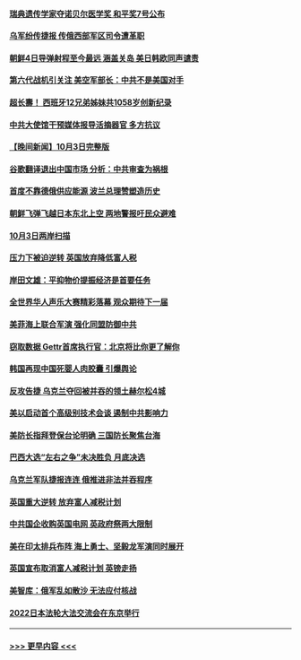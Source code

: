 #### [瑞典遗传学家夺诺贝尔医学奖 和平奖7号公布](../pages/prog202/a103543349.md?t=10041850) 
#### [乌军纷传捷报 传俄西部军区司令遭革职](../pages/prog202/a103543344.md?t=10041850) 
#### [朝鲜4日导弹射程至今最远 涵盖关岛 美日韩欧同声谴责](../pages/prog202/a103543321.md?t=10041850) 
#### [第六代战机引关注 美空军部长：中共不是美国对手](../pages/prog202/a103543310.md?t=10041850) 
#### [超长夀！ 西班牙12兄弟姊妹共1058岁创新纪录](../pages/prog202/a103543298.md?t=10041850) 
#### [中共大使馆干预媒体报导活摘器官 多方抗议](../pages/prog202/a103543302.md?t=10041850) 
#### [【晚间新闻】10月3日完整版](../pages/prog202/a103543093.md?t=10041850) 
#### [谷歌翻译退出中国市场 分析：中共审查为祸根](../pages/prog202/a103543121.md?t=10041850) 
#### [首度不靠德俄供应能源 波兰总理赞塑造历史](../pages/prog202/a103543201.md?t=10041850) 
#### [朝鲜飞弹飞越日本东北上空 两地警报吁民众避难](../pages/prog202/a103543116.md?t=10041850) 
#### [10月3日两岸扫描](../pages/prog202/a103543012.md?t=10041850) 
#### [压力下被迫逆转 英国放弃降低富人税](../pages/prog202/a103543027.md?t=10041850) 
#### [岸田文雄：平抑物价提振经济是首要任务](../pages/prog202/a103543007.md?t=10041850) 
#### [全世界华人声乐大赛精彩落幕 观众期待下一届](../pages/prog202/a103543020.md?t=10041850) 
#### [美菲海上联合军演 强化同盟防御中共](../pages/prog202/a103543005.md?t=10041850) 
#### [窃取数据  Gettr首席执行官：北京将比你更了解你](../pages/prog202/a103542910.md?t=10041850) 
#### [韩国再现中国死婴人肉胶囊 引爆舆论](../pages/prog202/a103542898.md?t=10041850) 
#### [反攻告捷 乌克兰夺回被并吞的领土赫尔松4城](../pages/prog202/a103542815.md?t=10041850) 
#### [美以启动首个高级别技术会谈 遏制中共影响力](../pages/prog202/a103542873.md?t=10041850) 
#### [美防长指拜登保台论明确 三国防长聚焦台海](../pages/prog202/a103542823.md?t=10041850) 
#### [巴西大选“左右之争”未决胜负 月底决选](../pages/prog202/a103542829.md?t=10041850) 
#### [乌克兰军队捷报连连 俄推进非法并吞程序](../pages/prog202/a103542825.md?t=10041850) 
#### [英国重大逆转 放弃富人减税计划](../pages/prog202/a103542827.md?t=10041850) 
#### [中共国企收购英国电网 英政府祭两大限制](../pages/prog202/a103542714.md?t=10041850) 
#### [美在印太排兵布阵 海上勇士、坚毅龙军演同时展开](../pages/prog202/a103542699.md?t=10041850) 
#### [英国宣布取消富人减税计划 英镑走扬](../pages/prog202/a103542688.md?t=10041850) 
#### [美智库：俄军乱如散沙 无法应付核战](../pages/prog202/a103542672.md?t=10041850) 
#### [2022日本法轮大法交流会在东京举行](../pages/prog202/a103542577.md?t=10041850) 

----
#### [ >>> 更早内容 <<< ](../indexes/prog202-earlier.md)

